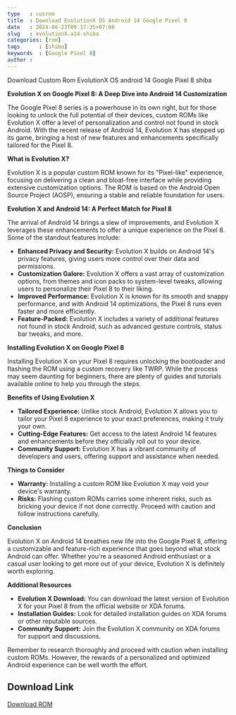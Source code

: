 ```yaml
---
type   : cusrom
title  : Download EvolutionX OS Android 14 Google Pixel 8
date   : 2024-06-23T09:17:35+07:00
slug   : evolutionX-a14-shiba
categories: [rom]
tags      : [shiba]
keywords  : [Google Pixel 8]
author : 
---
```


Download Custom Rom EvolutionX OS android 14 Google Pixel 8 shiba

**Evolution X on Google Pixel 8: A Deep Dive into Android 14 Customization**

The Google Pixel 8 series is a powerhouse in its own right, but for those looking to unlock the full potential of their devices, custom ROMs like Evolution X offer a level of personalization and control not found in stock Android. With the recent release of Android 14, Evolution X has stepped up its game, bringing a host of new features and enhancements specifically tailored for the Pixel 8.

**What is Evolution X?**

Evolution X is a popular custom ROM known for its "Pixel-like" experience, focusing on delivering a clean and bloat-free interface while providing extensive customization options. The ROM is based on the Android Open Source Project (AOSP), ensuring a stable and reliable foundation for users.

**Evolution X and Android 14: A Perfect Match for Pixel 8**

The arrival of Android 14 brings a slew of improvements, and Evolution X leverages these enhancements to offer a unique experience on the Pixel 8. Some of the standout features include:

* **Enhanced Privacy and Security:** Evolution X builds on Android 14's privacy features, giving users more control over their data and permissions.
* **Customization Galore:** Evolution X offers a vast array of customization options, from themes and icon packs to system-level tweaks, allowing users to personalize their Pixel 8 to their liking.
* **Improved Performance:** Evolution X is known for its smooth and snappy performance, and with Android 14 optimizations, the Pixel 8 runs even faster and more efficiently.
* **Feature-Packed:** Evolution X includes a variety of additional features not found in stock Android, such as advanced gesture controls, status bar tweaks, and more.

**Installing Evolution X on Google Pixel 8**

Installing Evolution X on your Pixel 8 requires unlocking the bootloader and flashing the ROM using a custom recovery like TWRP. While the process may seem daunting for beginners, there are plenty of guides and tutorials available online to help you through the steps.

**Benefits of Using Evolution X**

* **Tailored Experience:** Unlike stock Android, Evolution X allows you to tailor your Pixel 8 experience to your exact preferences, making it truly your own.
* **Cutting-Edge Features:** Get access to the latest Android 14 features and enhancements before they officially roll out to your device.
* **Community Support:** Evolution X has a vibrant community of developers and users, offering support and assistance when needed.

**Things to Consider**

* **Warranty:** Installing a custom ROM like Evolution X may void your device's warranty.
* **Risks:** Flashing custom ROMs carries some inherent risks, such as bricking your device if not done correctly. Proceed with caution and follow instructions carefully.

**Conclusion**

Evolution X on Android 14 breathes new life into the Google Pixel 8, offering a customizable and feature-rich experience that goes beyond what stock Android can offer. Whether you're a seasoned Android enthusiast or a casual user looking to get more out of your device, Evolution X is definitely worth exploring.

**Additional Resources**

* **Evolution X Download:** You can download the latest version of Evolution X for your Pixel 8 from the official website or XDA forums.
* **Installation Guides:** Look for detailed installation guides on XDA forums or other reputable sources.
* **Community Support:** Join the Evolution X community on XDA forums for support and discussions.

Remember to research thoroughly and proceed with caution when installing custom ROMs. However, the rewards of a personalized and optimized Android experience can be well worth the effort.

## Download Link
[Download ROM](https://sourceforge.net/projects/evolution-x/files/shiba/14/)

